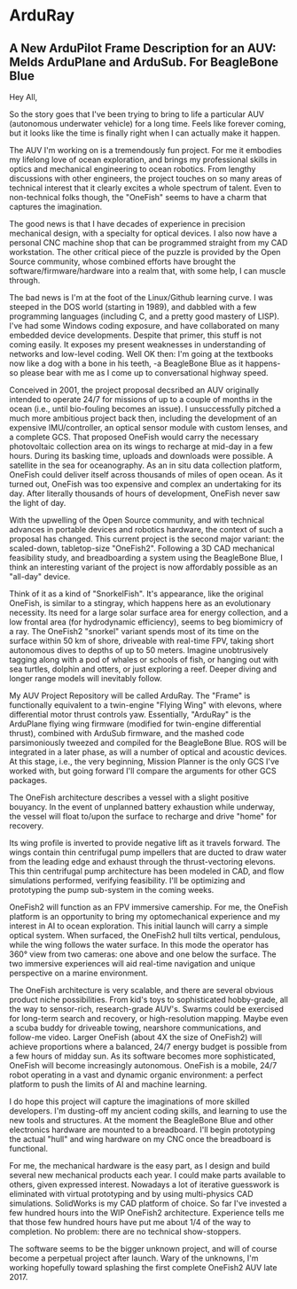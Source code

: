 # ArduRay
## A New ArduPilot Frame Description for an AUV: Melds ArduPlane and ArduSub. For BeagleBone Blue


Hey All,

So the story goes that I've been trying to bring to life a particular AUV (autonomous underwater vehicle) for a long time. Feels like forever coming, but it looks like the time is finally right when I can actually make it happen.

The AUV I'm working on is a tremendously fun project. For me it embodies my lifelong love of ocean exploration, and brings my professional skills in optics and mechanical engineering to ocean robotics. From lengthy discussions with other engineers, the project touches on so many areas of technical interest that it clearly excites a whole spectrum of talent. Even to non-technical folks though, the "OneFish" seems to have a charm that captures the imagination.

The good news is that I have decades of experience in precision mechanical design, with a specialty for optical devices. I also now have a personal CNC machine shop that can be programmed straight from my CAD workstation. The other critical piece of the puzzle is provided by the Open Source community, whose combined efforts have brought the software/firmware/hardware into a realm that, with some help, I can muscle through.

The bad news is I'm at the foot of the Linux/Github learning curve. I was steeped in the DOS world (starting in 1989), and dabbled with a few programming languages (including C, and a pretty good mastery of LISP). I've had some Windows coding exposure, and have collaborated on many embedded device developments. Despite that primer, this stuff is not coming easily. It exposes my present weaknesses in understanding of networks and low-level coding. Well OK then: I'm going at the textbooks now like a dog with a bone in his teeth, -a BeagleBone Blue as it happens- so please bear with me as I come up to conversational highway speed.

Conceived in 2001, the project proposal decsribed an AUV originally intended to operate 24/7 for missions of up to a couple of months in the ocean (i.e., until bio-fouling becomes an issue). I unsuccessfully pitched a much more ambitious project back then, including the development of an expensive IMU/controller, an optical sensor module with custom lenses, and a complete GCS. That proposed OneFish would carry the necessary photovoltaic collection area on its wings to recharge at mid-day in a few hours. During its basking time, uploads and downloads were possible. A satellite in the sea for oceanography. As an in situ data collection platform, OneFish could deliver itself across thousands of miles of open ocean. As it turned out, OneFish was too expensive and complex an undertaking for its day. After literally thousands of hours of development, OneFish never saw the light of day.

With the upwelling of the Open Source community, and with technical advances in portable devices and robotics hardware, the context of such a proposal has changed. This current project is the second major variant: the scaled-down, tabletop-size "OneFish2". Following a 3D CAD mechanical feasibility study, and breadboarding a system using the BeagleBone Blue, I think an interesting variant of the project is now affordably possible as an "all-day" device.

Think of it as a kind of "SnorkelFish". It's appearance, like the original OneFish, is similar to a stingray, which happens here as an evolutionary necessity. Its need for a large solar surface area for energy collection, and a low frontal area (for hydrodynamic efficiency), seems to beg biomimicry of a ray. The OneFish2 "snorkel" variant spends most of its time on the surface within 50 km of shore, driveable with real-time FPV, taking short autonomous dives to depths of up to 50 meters. Imagine unobtrusively tagging along with a pod of whales or schools of fish, or hanging out with sea turtles, dolphin and otters, or just exploring a reef. Deeper diving and longer range models will inevitably follow.

My AUV Project Repository will be called ArduRay. The "Frame" is functionally equivalent to a twin-engine "Flying Wing" with elevons, where differential motor thrust controls yaw. Essentially, "ArduRay" is the ArduPlane flying wing firmware (modified for twin-engine differential thrust), combined with ArduSub firmware, and the mashed code parsimoniously tweezed and compiled for the BeagleBone Blue. ROS will be integrated in a later phase, as will a number of optical and acoustic devices. At this stage, i.e., the very beginning, Mission Planner is the only GCS I've worked with, but going forward I'll compare the arguments for other GCS packages.

The OneFish architecture describes a vessel with a slight positive bouyancy. In the event of unplanned battery exhaustion while underway, the vessel will float to/upon the surface to recharge and drive "home" for recovery.

Its wing profile is inverted to provide negative lift as it travels forward. The wings contain thin centrifugal pump impellers that are ducted to draw water from the leading edge and exhaust through the thrust-vectoring elevons. This thin centrifugal pump architecture has been modeled in CAD, and flow simulations performed, verifying feasibility. I'll be optimizing and prototyping the pump sub-system in the coming weeks.

OneFish2 will function as an FPV immersive camership. For me, the OneFish platform is an opportunity to bring my optomechanical experience and my interest in AI to ocean exploration. This initial launch will carry a simple optical system. When surfaced, the OneFish2 hull tilts vertical, pendulous, while the wing follows the water surface. In this mode the operator has 360° view from two cameras: one above and one below the surface. The two immersive experiences will aid real-time navigation and unique perspective on a marine environment. 

The OneFish architecture is very scalable, and there are several obvious product niche possibilities. From kid's toys to sophisticated hobby-grade, all the way to sensor-rich, research-grade AUV's. Swarms could be exercised for long-term search and recovery, or high-resolution mapping. Maybe even a scuba buddy for driveable towing, nearshore communications, and follow-me video. Larger OneFish (about 4X the size of OneFish2) will achieve proportions where a balanced, 24/7 energy budget is possible from a few hours of midday sun. As its software becomes more sophisticated, OneFish will become increasingly autonomous. OneFish is a mobile, 24/7 robot operating in a vast and dynamic organic environment: a perfect platform to push the limits of AI and machine learning.

I do hope this project will capture the imaginations of more skilled developers. I'm dusting-off my ancient coding skills, and learning to use the new tools and structures. At the moment the BeagleBone Blue and other electronics hardware are mounted to a breadboard. I'll begin prototyping the actual "hull" and wing hardware on my CNC once the breadboard is functional.

For me, the mechanical hardware is the easy part, as I design and build several new mechanical products each year. I could make parts available to others, given expressed interest. Nowadays a lot of iterative guesswork is eliminated with virtual prototyping and by using multi-physics CAD simulations. SolidWorks is my CAD platform of choice. So far I've invested a few hundred hours into the WIP OneFish2 architecture. Experience tells me that those few hundred hours have put me about 1/4 of the way to completion. No problem: there are no technical show-stoppers.

The software seems to be the bigger unknown project, and will of course become a perpetual project after launch. Wary of the unknowns, I'm working hopefully toward splashing the first complete OneFish2 AUV late 2017.
